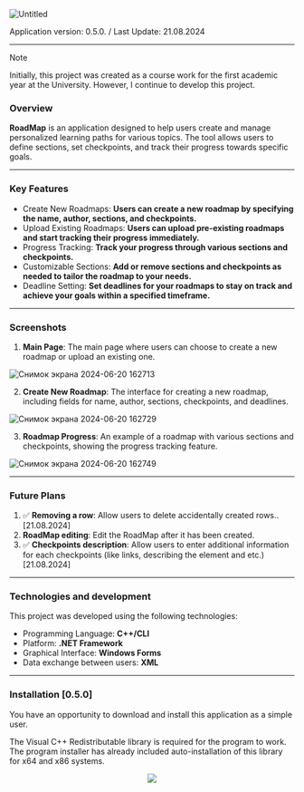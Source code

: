 ![Untitled](https://github.com/juicebucket/roadmap_project/assets/92608350/d2ab96b7-c914-47ca-b9d5-b7d0cee73bf3)

Application version: 0.5.0. / Last Update: 21.08.2024

---

> [!NOTE]
> Initially, this project was created as a course work for the first academic year at the University. However, I continue to develop this project.

### Overview
**RoadMap** is an application designed to help users create and manage personalized learning paths for various topics. The tool allows users to define sections, set checkpoints, and track their progress towards specific goals.

---

### Key Features
- Create New Roadmaps: **Users can create a new roadmap by specifying the name, author, sections, and checkpoints.**
- Upload Existing Roadmaps: **Users can upload pre-existing roadmaps and start tracking their progress immediately.**
- Progress Tracking: **Track your progress through various sections and checkpoints.**
- Customizable Sections: **Add or remove sections and checkpoints as needed to tailor the roadmap to your needs.**
- Deadline Setting: **Set deadlines for your roadmaps to stay on track and achieve your goals within a specified timeframe.**

---

### Screenshots
1. **Main Page**: The main page where users can choose to create a new roadmap or upload an existing one.

![Снимок экрана 2024-06-20 162713](https://github.com/juicebucket/roadmap_project/assets/92608350/73e0ea0d-9cf6-4712-b0ae-2565c00d3fd9)

2. **Create New Roadmap**: The interface for creating a new roadmap, including fields for name, author, sections, checkpoints, and deadlines.

![Снимок экрана 2024-06-20 162729](https://github.com/juicebucket/roadmap_project/assets/92608350/ac6c8cd2-c956-4bcb-88a4-2faa3ff0fb4f)

3. **Roadmap Progress**: An example of a roadmap with various sections and checkpoints, showing the progress tracking feature.

![Снимок экрана 2024-06-20 162749](https://github.com/juicebucket/roadmap_project/assets/92608350/1febd12f-5cc6-430b-8fbd-8585d79c789c)

---

### Future Plans
1. ✅ **Removing a row**: Allow users to delete accidentally created rows.. [21.08.2024]
2. **RoadMap editing**: Edit the RoadMap after it has been created.
3. ✅ **Checkpoints description**: Allow users to enter additional information for each checkpoints (like links, describing the element and etc.) [21.08.2024]

---

### Technologies and development
This project was developed using the following technologies:

- Programming Language: **C++/CLI**
- Platform: **.NET Framework**
- Graphical Interface: **Windows Forms**
- Data exchange between users: **XML**

---

### Installation [0.5.0]
You have an opportunity to download and install this application as a simple user. 

The Visual C++ Redistributable library is required for the program to work. The program installer has already included auto-installation of this library for x64 and x86 systems.

<div align="center">

<a href="https://github.com/juicebucket/roadmap_project/releases">
    <img src="https://shields.io/badge/DOWNLOAD-2260ff?style=for-the-badge" data-canonical-src="https://shields.io/badge/DOWNLOAD-2260ff?style=for-the-badge" style="max-width: 100%;">
</a>

</div>

